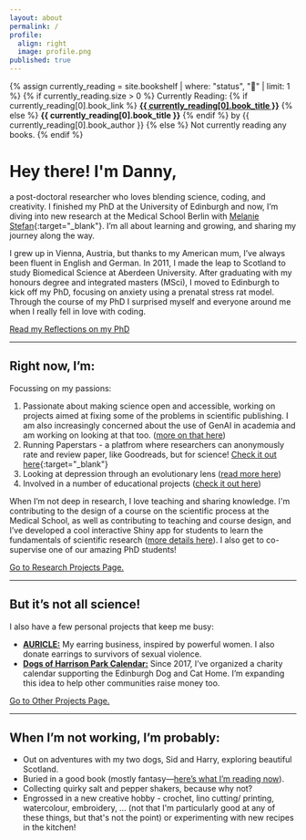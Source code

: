 ```yaml
---
layout: about
permalink: /
profile:
  align: right
  image: profile.png
published: true
---
```


<p class="currently-reading">
  {% assign currently_reading = site.bookshelf | where: "status", "📖" | limit: 1 %}
  {% if currently_reading.size > 0 %}
    Currently Reading: 
    {% if currently_reading[0].book_link %}
      <a href="{{ currently_reading[0].book_link }}" target="_blank"><strong>{{ currently_reading[0].book_title }}</strong></a>
    {% else %}
      <strong>{{ currently_reading[0].book_title }}</strong>
    {% endif %}
    by {{ currently_reading[0].book_author }}
  {% else %}
    Not currently reading any books.
  {% endif %}
</p>

# Hey there! I'm Danny,

a post-doctoral researcher who loves blending science, coding, and creativity. I finished my PhD at the University of Edinburgh and now, I’m diving into new research at the Medical School Berlin with [Melanie Stefan](https://melaniestefan.net/){:target="\_blank"}. I’m all about learning and growing, and sharing my journey along the way.

I grew up in Vienna, Austria, but thanks to my American mum, I’ve always been fluent in English and German. In 2011, I made the leap to Scotland to study Biomedical Science at Aberdeen University. After graduating with my honours degree and integrated masters (MSci), I moved to Edinburgh to kick off my PhD, focusing on anxiety using a prenatal stress rat model. Through the course of my PhD I surprised myself and everyone around me when I really fell in love with coding.

<div class="bottomLinkTile">
  <a href="{{ '/research_projects/00_PhD_reflections' | relative_url }}">
    <i class="fa-solid fa-pen-nib"></i> Read my Reflections on my PhD
  </a>
</div>

<hr />

## Right now, I’m:

Focussing on my passions:

1. Passionate about making science open and accessible, working on projects aimed at fixing some of the problems in scientific publishing. I am also increasingly concerned about the use of GenAI in academia and am working on looking at that too. ([more on that here](/_research_pillars/03_meta-science))
2. Running Paperstars - a platfrom where researchers can anonymously rate and review paper, like Goodreads, but for science! [Check it out here](https://paperstars.org/){:target="\_blank"}
3. Looking at depression through an evolutionary lens ([read more here](/_research_pillars/02_depression))
4. Involved in a number of educational projects ([check it out here](/_research_pillars/01_education))

When I’m not deep in research, I love teaching and sharing knowledge. I'm contributing to the design of a course on the scientific process at the Medical School, as well as contributing to teaching and course design, and I’ve developed a cool interactive Shiny app for students to learn the fundamentals of scientific research ([more details here](/research_projects/01_blinkr)). I also get to co-supervise one of our amazing PhD students!

<div class="bottomLinkTile">
  <a href="{{ '/research_pillars' | relative_url }}">
    Go to Research Projects Page.
  </a>
</div>

<hr />

## But it’s not all science!

I also have a few personal projects that keep me busy:

- [**AURICLE:**](/_other_projects/auricle) My earring business, inspired by powerful women. I also donate earrings to survivors of sexual violence.
- [**Dogs of Harrison Park Calendar:**](/_other_projects/dog_calendar) Since 2017, I’ve organized a charity calendar supporting the Edinburgh Dog and Cat Home. I’m expanding this idea to help other communities raise money too.

<div class="bottomLinkTile">
  <a href="{{ '/other_projects' | relative_url }}">
    Go to Other Projects Page.
  </a>
</div>

<hr />

## When I’m not working, I’m probably:

- Out on adventures with my two dogs, Sid and Harry, exploring beautiful Scotland.
- Buried in a good book (mostly fantasy—[here’s what I’m reading now](reading_blog)).
- Collecting quirky salt and pepper shakers, because why not?
- Engrossed in a new creative hobby - crochet, lino cutting/ printing, watercolour, embroidery, ... (not that I'm particularly good at any of these things, but that's not the point) or experimenting with new recipes in the kitchen!
